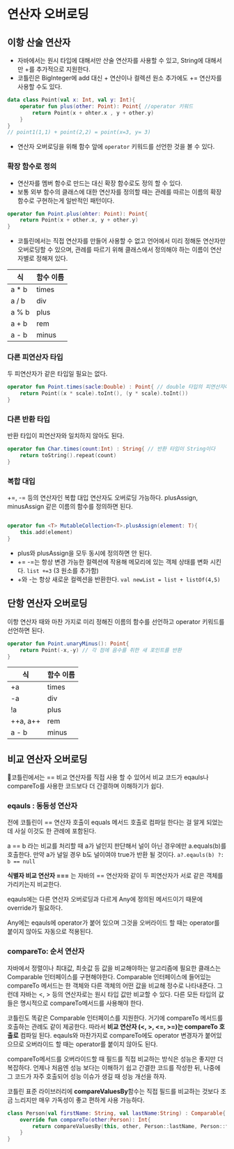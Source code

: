 # 연산자 오버로딩

## 이항 산술 연산자

* 자바에서는 원시 타입에 대해서만 산술 연산자를 사용할 수 있고, String에 대해서만 +를 추가적으로 지원한다.
* 코틀린은 BigInteger에 add 대신 + 연산이나 컬렉션 원소 추가에도 += 연산자를 사용할 수도 있다.&#x20;

```kotlin
data class Point(val x: Int, val y: Int){
    operator fun plus(other: Point): Point{ //operator 키워드
        return Point(x + ohter.x , y + other.y)
    }
}
// point1(1,1) + point(2,2) = point(x=3, y= 3)
```

* 연산자 오버로딩을 위해 함수 앞에 `operator` 키워드를 선언한 것을 볼 수 있다. &#x20;



### 확장 함수로 정의

* 연산자를 멤버 함수로 만드는 대신 확장 함수로도 정의 할 수 있다.&#x20;
* 보통 외부 함수의 클래스에 대한 연산자를 정의할 때는 관례를 따르는 이름의 확장 함수로 구현하는게 일반적인 패턴이다.&#x20;

```kotlin
operator fun Point.plus(ohter: Point): Point{
    return Point(x + other.x, y + other.y)
}
```

* 코틀린에서는 직접 연산자를 만들어 사용할 수 없고 언어에서 미리 정해둔 연산자만 오버로딩할 수 있으며, 관례를 따르기 위해 클래스에서 정의해야 하는 이름이 연산자별로 정해져 있다.&#x20;

| 식       | 함수 이름  |
| ------- | ------ |
| a \* b  | times  |
| a / b   | div    |
| a % b   | plus   |
| a + b   | rem    |
| a - b   | minus  |

### 다른 피연산자 타입

두 피연산자가 같은 타입일 필요는 없다.&#x20;

```kotlin
operator fun Point.times(sacle:Double) : Point{ // double 타입의 피연산자에 대해서
    return Point((x * scale).toInt(), (y * scale).toInt())
}
```

### 다른 반환 타입

반환 타입이 피연산자와 일치하지 않아도 된다.

```kotlin
operator fun Char.times(count:Int) : String{ // 반환 타입이 String이다
    return toString().repeat(count)
}
```



### 복합 대입&#x20;

\+=, -= 등의 연산자인 복합 대입 연산자도 오버로딩 가능하다. plusAssign, minusAssign 같은 이름의 함수를 정의하면 된다.&#x20;

```kotlin

operator fun <T> MutableCollection<T>.plusAssign(element: T){
    this.add(element)
}
```

* plus와 plusAssign을 모두 동시에 정의하면 안 된다.&#x20;
* \+= -=는 항상 변경 가능한 컬렉션에 작용해 메모리에 있는 객체 상태를 변화 시킨다. `list +=3` (3 원소를 추가함)
* \+와 -는 항상 새로운 컬렉션을 반환한다. `val newList = list + listOf(4,5)`



## 단항 연산자 오버로딩

이항 연산자 때와 마찬 가지로 미리 정해진 이름의 함수를 선언하고 operator 키워드를 선언하면 된다.

```kotlin
operator fun Point.unaryMinus(): Point{
    return Point(-x,-y) // 각 점에 음수를 취한 새 포인트를 반환 
}
```

| 식        | 함수 이름  |
| -------- | ------ |
| +a       | times  |
| -a       | div    |
| !a       | plus   |
| ++a, a++ | rem    |
| a - b    | minus  |

## 비교 연산자 오버로딩

코틀린에서는 == 비교 연산자를 직접 사용 할 수 있어서 비교 코드가 eqauls나 compareTo를 사용한 코드보다 더 간결하며 이해하기가 쉽다.&#x20;

### eqauls : 동등성 연산자&#x20;

전에 코틀린이 == 연산자 호출이 equals 메서드 호출로 컴파일 한다는 걸 알게 되었는데 사실 이것도 한 관례에 포함된다.&#x20;

a == b 라는 비교를 처리할 때 a가 널인지 판단해서 널이 아닌 경우에만 a.equals(b)를 호출한다. 만약 a가 널일 경우 b도 널이여야 true가 반환 될 것이다. `a?.eqauls(b) ?: b == null`

**식별자 비교 연산자 ===** 는 자바의 == 연산자와 같이 두 피연산자가 서로 같은 객체를 가리키는지 비교한다.&#x20;

eqauls에는 다른 연산자 오버로딩과 다르게 Any에 정의된 메서드이기 때문에 override가 필요하다.&#x20;

Any에는 eqauls에 operator가 붙어 있으며 그것을 오버라이드 할 때는 operator를 붙이지 않아도 자동으로 적용된다.&#x20;



### compareTo: 순서 연산자&#x20;

자바에서 정렬이나 최대값, 최솟값 등 값을 비교해야하는 알고리즘에 필요한 클래스는 Comparable 인터페이스를 구현해야한다. Comparable 인터페이스에 들어있는 compareTo 메서드는 한 객체와 다른 객체의 어떤 값을 비교해 정수로 나타내준다. 그런데 자바는 <, > 등의 연산자로는 원시 타입 값만 비교할 수 있다. 다른 모든 타입의 값들은 명시적으로 compareTo메서드를 사용해야 한다.&#x20;

코틀린도 똑같은 Comparable 인터페이스를 지원한다. 거기에 compareTo 메서드를 호출하는 관례도 같이 제공한다. 따라서 **비교 연산자 (<, >, <=, >=)는 compareTo 호출로** 컴파일 된다. eqauls와 마찬가지로 compareTo에도 operator 변경자가 붙어있으므로 오버라이드 할 때는 operator를 붙이지 않아도 된다.

compareTo메서드를 오버라이드할 때 필드를 직접 비교하는 방식은 성능은 좋지만 더 복잡하다. 언제나 처음엔 성능 보다는 이해하기 쉽고 간결한 코드를 작성한 뒤, 나중에 그 코드가 자주 호출되어 성능 이슈가 생길 때 성능 개선을 하자.

코틀린 표준 라이브러리에 **compareValuesBy**함수는 직접 필드를 비교하는 것보다 조금 느리지만 매우 가독성이 좋고 편하게 사용 가능하다.&#x20;

```kotlin
class Person(val firstName: String, val lastName:String) : Comparable{
    override fun compareTo(other:Person): Int{
        return compareValuesBy(this, other, Person::lastName, Person::firstName)
    }
}
```







